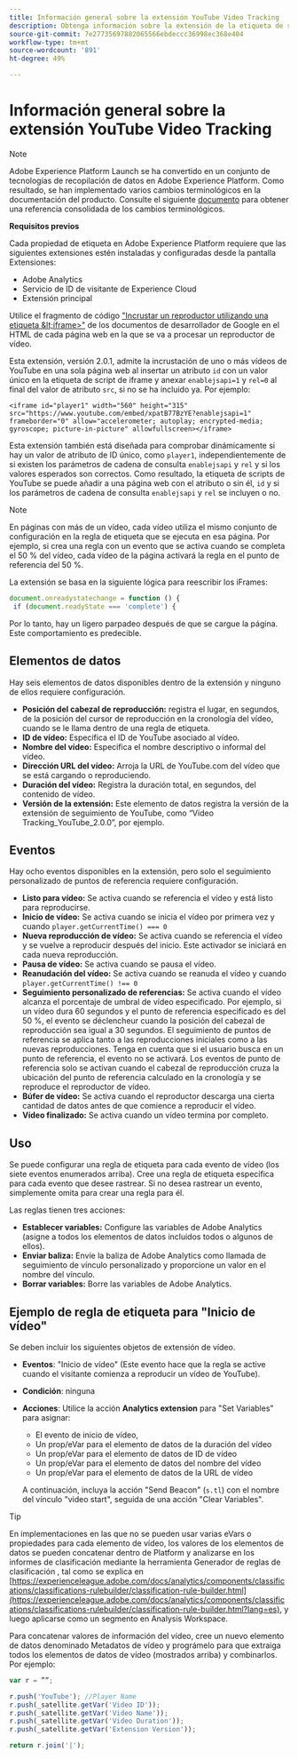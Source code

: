 ```yaml
---
title: Información general sobre la extensión YouTube Video Tracking
description: Obtenga información sobre la extensión de la etiqueta de seguimiento de vídeo de YouTube en Adobe Experience Platform.
source-git-commit: 7e27735697882065566ebdeccc36998ec368e404
workflow-type: tm+mt
source-wordcount: '891'
ht-degree: 49%

---
```


# Información general sobre la extensión YouTube Video Tracking

>[!NOTE]
>
>Adobe Experience Platform Launch se ha convertido en un conjunto de tecnologías de recopilación de datos en Adobe Experience Platform. Como resultado, se han implementado varios cambios terminológicos en la documentación del producto. Consulte el siguiente [documento](../../../term-updates.md) para obtener una referencia consolidada de los cambios terminológicos.

**Requisitos previos**

Cada propiedad de etiqueta en Adobe Experience Platform requiere que las siguientes extensiones estén instaladas y configuradas desde la pantalla Extensiones:

* Adobe Analytics
* Servicio de ID de visitante de Experience Cloud
* Extensión principal

Utilice el fragmento de código [&quot;Incrustar un reproductor utilizando una etiqueta \&lt;iframe\>&quot;](https://developers.google.com/youtube/player_parameters#Manual_IFrame_Embeds) de los documentos de desarrollador de Google en el HTML de cada página web en la que se va a procesar un reproductor de vídeo.

Esta extensión, versión 2.0.1, admite la incrustación de uno o más vídeos de YouTube en una sola página web al insertar un atributo `id` con un valor único en la etiqueta de script de iframe y anexar `enablejsapi=1` y `rel=0` al final del valor de atributo `src`, si no se ha incluido ya. Por ejemplo:

`<iframe id="player1" width="560" height="315" src="https://www.youtube.com/embed/xpatB77BzYE?enablejsapi=1" frameborder="0" allow="accelerometer; autoplay; encrypted-media; gyroscope; picture-in-picture" allowfullscreen></iframe>`

Esta extensión también está diseñada para comprobar dinámicamente si hay un valor de atributo de ID único, como `player1`, independientemente de si existen los parámetros de cadena de consulta `enablejsapi` y `rel` y si los valores esperados son correctos. Como resultado, la etiqueta de scripts de YouTube se puede añadir a una página web con el atributo o sin él, `id` y si los parámetros de cadena de consulta `enablejsapi` y `rel` se incluyen o no.

>[!NOTE]
>
>En páginas con más de un vídeo, cada vídeo utiliza el mismo conjunto de configuración en la regla de etiqueta que se ejecuta en esa página. Por ejemplo, si crea una regla con un evento que se activa cuando se completa el 50 % del vídeo, cada vídeo de la página activará la regla en el punto de referencia del 50 %.

La extensión se basa en la siguiente lógica para reescribir los iFrames:

```javascript
document.onreadystatechange = function () {
 if (document.readyState === 'complete') {
```

Por lo tanto, hay un ligero parpadeo después de que se cargue la página. Este comportamiento es predecible.

## Elementos de datos

Hay seis elementos de datos disponibles dentro de la extensión y ninguno de ellos requiere configuración.

* **Posición del cabezal de reproducción:** registra el lugar, en segundos, de la posición del cursor de reproducción en la cronología del vídeo, cuando se le llama dentro de una regla de etiqueta.
* **ID de vídeo:** Especifica el ID de YouTube asociado al vídeo.
* **Nombre del vídeo:** Especifica el nombre descriptivo o informal del vídeo.
* **Dirección URL del vídeo:** Arroja la URL de YouTube.com del vídeo que se está cargando o reproduciendo.
* **Duración del vídeo:** Registra la duración total, en segundos, del contenido de vídeo.
* **Versión de la extensión:** Este elemento de datos registra la versión de la extensión de seguimiento de YouTube, como “Video Tracking_YouTube_2.0.0”, por ejemplo.

## Eventos

Hay ocho eventos disponibles en la extensión, pero solo el seguimiento personalizado de puntos de referencia requiere configuración.

* **Listo para vídeo:** Se activa cuando se referencia el vídeo y está listo para reproducirse.
* **Inicio de vídeo:** Se activa cuando se inicia el vídeo por primera vez y cuando `player.getCurrentTime() === 0`
* **Nueva reproducción de vídeo:** Se activa cuando se referencia el vídeo y se vuelve a reproducir después del inicio. Este activador se iniciará en cada nueva reproducción.
* **Pausa de vídeo:** Se activa cuando se pausa el vídeo.
* **Reanudación del vídeo:** Se activa cuando se reanuda el vídeo y cuando `player.getCurrentTime() !== 0`
* **Seguimiento personalizado de referencias:** Se activa cuando el vídeo alcanza el porcentaje de umbral de vídeo especificado. Por ejemplo, si un vídeo dura 60 segundos y el punto de referencia especificado es del 50 %, el evento se déclencheur cuando la posición del cabezal de reproducción sea igual a 30 segundos. El seguimiento de puntos de referencia se aplica tanto a las reproducciones iniciales como a las nuevas reproducciones. Tenga en cuenta que si el usuario busca en un punto de referencia, el evento no se activará. Los eventos de punto de referencia solo se activan cuando el cabezal de reproducción cruza la ubicación del punto de referencia calculado en la cronología y se reproduce el reproductor de vídeo.
* **Búfer de vídeo:** Se activa cuando el reproductor descarga una cierta cantidad de datos antes de que comience a reproducir el vídeo.
* **Vídeo finalizado:** Se activa cuando un vídeo termina por completo.

## Uso

Se puede configurar una regla de etiqueta para cada evento de vídeo (los siete eventos enumerados arriba). Cree una regla de etiqueta específica para cada evento que desee rastrear. Si no desea rastrear un evento, simplemente omita para crear una regla para él.

Las reglas tienen tres acciones:

* **Establecer variables:** Configure las variables de Adobe Analytics (asigne a todos los elementos de datos incluidos todos o algunos de ellos).
* **Enviar baliza:** Envíe la baliza de Adobe Analytics como llamada de seguimiento de vínculo personalizado y proporcione un valor en el nombre del vínculo.
* **Borrar variables:** Borre las variables de Adobe Analytics.

## Ejemplo de regla de etiqueta para &quot;Inicio de vídeo&quot;

Se deben incluir los siguientes objetos de extensión de vídeo.

* **Eventos**: &quot;Inicio de vídeo&quot; (Este evento hace que la regla se active cuando el visitante comienza a reproducir un vídeo de YouTube).

* **Condición**: ninguna

* **Acciones**: Utilice la acción **Analytics extension** para &quot;Set Variables&quot; para asignar:

   * El evento de inicio de vídeo,
   * Un prop/eVar para el elemento de datos de la duración del vídeo
   * Un prop/eVar para el elemento de datos de ID de vídeo
   * Un prop/eVar para el elemento de datos del nombre del vídeo
   * Un prop/eVar para el elemento de datos de la URL de vídeo

   A continuación, incluya la acción &quot;Send Beacon&quot; (`s.tl`) con el nombre del vínculo &quot;video start&quot;, seguida de una acción &quot;Clear Variables&quot;.

>[!TIP]
> 
>En implementaciones en las que no se pueden usar varias eVars o propiedades para cada elemento de vídeo, los valores de los elementos de datos se pueden concatenar dentro de Platform y analizarse en los informes de clasificación mediante la herramienta Generador de reglas de clasificación , tal como se explica en [https://experienceleague.adobe.com/docs/analytics/components/classifications/classifications-rulebuilder/classification-rule-builder.html](https://experienceleague.adobe.com/docs/analytics/components/classifications/classifications-rulebuilder/classification-rule-builder.html?lang=es), y luego aplicarse como un segmento en Analysis Workspace.

Para concatenar valores de información del vídeo, cree un nuevo elemento de datos denominado Metadatos de vídeo y prográmelo para que extraiga todos los elementos de datos de vídeo (mostrados arriba) y combinarlos. Por ejemplo:

```javascript
var r = ””;

r.push('YouTube'); //Player Name
r.push(_satellite.getVar('Video ID'));
r.push(_satellite.getVar('Video Name'));
r.push(_satellite.getVar('Video Duration'));
r.push(_satellite.getVar('Extension Version'));

return r.join('|');
```
